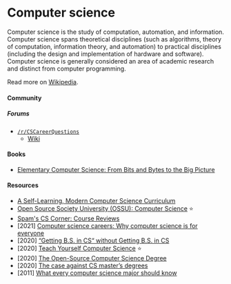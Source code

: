 # Computer science

Computer science is the study of computation, automation, and information. Computer science spans theoretical disciplines (such as algorithms, theory of computation, information theory, and automation) to practical disciplines (including the design and implementation of hardware and software). Computer science is generally considered an area of academic research and distinct from computer programming.

Read more on [Wikipedia](https://en.wikipedia.org/wiki/Computer_science).

#### Community

##### Forums
- [`/r/CSCareerQuestions`](https://www.reddit.com/r/CSCareerQuestions)
    - [Wiki](https://www.reddit.com/r/CSCareerQuestions/wiki/index)

#### Books
- [Elementary Computer Science: From Bits and Bytes to the Big Picture](https://github.com/ckirsch/book)

#### Resources
- [A Self-Learning, Modern Computer Science Curriculum](https://functionalcs.github.io/curriculum)
- [Open Source Society University (OSSU): Computer Science](https://github.com/ossu/computer-science) ⭐
- [Spam's CS Corner: Course Reviews](https://github.com/spamegg1/reviews)
- [2021] [Computer science careers: Why computer science is for everyone](https://blog.edx.org/computer-science-careers)
- [2020] [“Getting B.S. in CS“ without Getting B.S. in CS](https://docs.google.com/spreadsheets/d/1_kdHrT8izbROJNaxGflpcZm2ivsjRGF8j1hMzl3b8O0/htmlview)
- [2020] [Teach Yourself Computer Science](https://teachyourselfcs.com) ⭐
- [2020] [The Open-Source Computer Science Degree](https://github.com/mvillaloboz/open-source-cs-degree)
- [2020] [The case against CS master’s degrees](https://ozwrites.com/masters)
- [2011] [What every computer science major should know](https://matt.might.net/articles/what-cs-majors-should-know)
